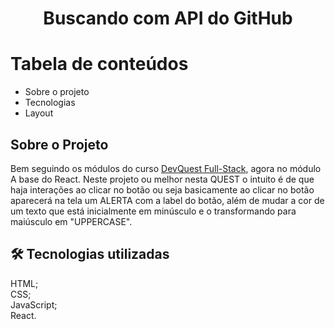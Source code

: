 <h1 align="center">Buscando com API do GitHub</h1>

Tabela de conteúdos
=================

   * Sobre o projeto
   * Tecnologias
   * Layout 
## Sobre o Projeto

<p>Bem seguindo os módulos do curso <a href=https://www.linkedin.com/company/dev-em-dobro/posts/?feedView=all target="_blank">DevQuest Full-Stack</a>, agora no módulo A base do React. Neste projeto ou melhor nesta QUEST o intuito é de que haja interações ao clicar no botão ou seja basicamente ao clicar no botão aparecerá na tela um ALERTA com a label do botão, além de mudar a cor de um texto que está inicialmente em minúsculo e o transformando para maiúsculo em "UPPERCASE".</p> 

## 🛠 Tecnologias utilizadas


<i class="fa-brands fa-html5"></i> HTML;<br>
<i class="fa-brands fa-css3"></i> CSS;<br>
<i class="fa-brands fa-js"></i> JavaScript;<br>
<i class="fa-brands fa-react"></i> React.


